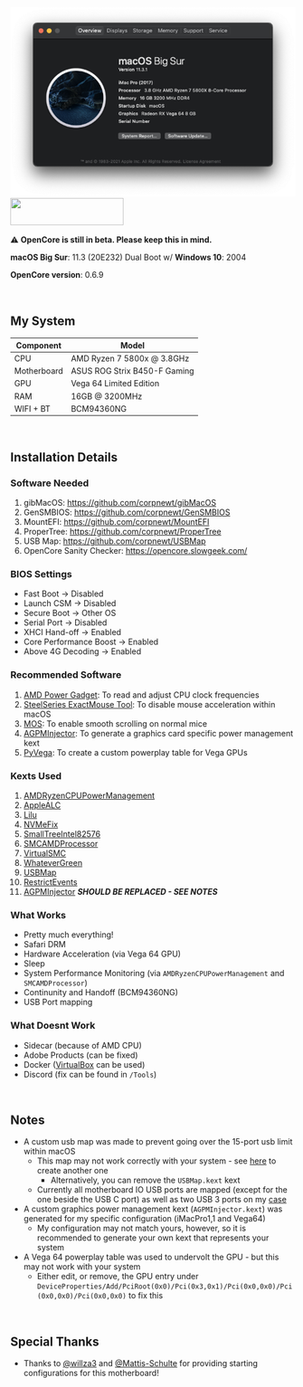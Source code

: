 <img src="Screenshot.png">

<img src="https://github.com/acidanthera/OpenCorePkg/blob/master/Docs/Logos/OpenCore_with_text_Small.png" width="200" height="48"/>

⚠️ <b>OpenCore is still in beta. Please keep this in mind.</b>

**macOS Big Sur**: 11.3 (20E232) Dual Boot w/ **Windows 10**: 2004

**OpenCore version**: 0.6.9 <br>

<br>

## My System
| **Component** | **Model** |
| ------------- | --------- |
| CPU | AMD Ryzen 7 5800x @ 3.8GHz |
| Motherboard | ASUS ROG Strix B450-F Gaming |
| GPU | Vega 64 Limited Edition |
| RAM | 16GB @ 3200MHz |
| WIFI + BT| BCM94360NG |

<br>

## Installation Details

### Software Needed
1. gibMacOS: https://github.com/corpnewt/gibMacOS
2. GenSMBIOS: https://github.com/corpnewt/GenSMBIOS 
3. MountEFI: https://github.com/corpnewt/MountEFI
4. ProperTree: https://github.com/corpnewt/ProperTree
5. USB Map: https://github.com/corpnewt/USBMap
6. OpenCore Sanity Checker: https://opencore.slowgeek.com/

### BIOS Settings
- Fast Boot → Disabled
- Launch CSM → Disabled
- Secure Boot → Other OS
- Serial Port → Disabled
- XHCI Hand-off → Enabled
- Core Performance Boost → Enabled
- Above 4G Decoding → Enabled

### Recommended Software
1. [AMD Power Gadget](https://github.com/trulyspinach/SMCAMDProcessor/releases): To read and adjust CPU clock frequencies
2. [SteelSeries ExactMouse Tool](https://downloads.steelseriescdn.com/drivers/tools/steelseries-exactmouse-tool.dmg): To disable mouse acceleration within macOS 
3. [MOS](https://mos.caldis.me/): To enable smooth scrolling on normal mice
4. [AGPMInjector](https://github.com/Pavo-IM/AGPMInjector): To generate a graphics card specific power management kext
5. [PyVega](https://github.com/corpnewt/PyVega): To create a custom powerplay table for Vega GPUs


### Kexts Used
1. [AMDRyzenCPUPowerManagement](https://github.com/trulyspinach/SMCAMDProcessor)
2. [AppleALC](https://github.com/acidanthera/AppleALC)
3. [Lilu](https://github.com/acidanthera/Lilu)
4. [NVMeFix](https://github.com/acidanthera/NVMeFix)
5. [SmallTreeIntel82576](https://github.com/khronokernel/SmallTree-I211-AT-patch)
6. [SMCAMDProcessor](https://github.com/trulyspinach/SMCAMDProcessor)
7. [VirtualSMC](https://github.com/acidanthera/virtualsmc)
8. [WhateverGreen](https://github.com/acidanthera/whatevergreen)
9. [USBMap](https://github.com/corpnewt/USBMap)
10. [RestrictEvents](https://github.com/acidanthera/RestrictEvents)
11. [AGPMInjector](https://github.com/Pavo-IM/AGPMInjector) ***SHOULD BE REPLACED - SEE NOTES***

### What Works
- Pretty much everything!
- Safari DRM
- Hardware Acceleration (via Vega 64 GPU)
- Sleep 
- System Performance Monitoring (via `AMDRyzenCPUPowerManagement` and `SMCAMDProcessor`)
- Continunity and Handoff (BCM94360NG)
- USB Port mapping

### What Doesnt Work
- Sidecar (because of AMD CPU)
- Adobe Products (can be fixed)
- Docker ([VirtualBox](https://medium.com/crowdbotics/a-complete-one-by-one-guide-to-install-docker-on-your-mac-os-using-homebrew-e818eb4cfc3) can be used)
- Discord (fix can be found in `/Tools`)

<br>

## Notes
- A custom usb map was made to prevent going over the 15-port usb limit within macOS
  - This map may not work correctly with your system - see [here](https://github.com/corpnewt/USBMap) to create another one
    - Alternatively, you can remove the `USBMap.kext` kext
  - Currently all motherboard IO USB ports are mapped (except for the one beside the USB C port) as well as two USB 3 ports on my [case](https://www.fractal-design.com/products/cases/meshify/meshify-c-dark-tempered-glass/Black/) 
- A custom graphics power management kext (`AGPMInjector.kext`) was generated for my specific configuration (iMacPro1,1 and Vega64)
  - My configuration may not match yours, however, so it is recommended to generate your own kext that represents your system
- A Vega 64 powerplay table was used to undervolt the GPU - but this may not work with your system
  - Either edit, or remove, the GPU entry under `DeviceProperties/Add/PciRoot(0x0)/Pci(0x3,0x1)/Pci(0x0,0x0)/Pci(0x0,0x0)/Pci(0x0,0x0)` to fix this

<br>

## Special Thanks
- Thanks to [@willza3](https://github.com/willza3/macOS-strix-B450i) and [@Mattis-Schulte](https://github.com/Mattis-Schulte/hackintosh-asus-b450f) for providing starting configurations for this motherboard! 